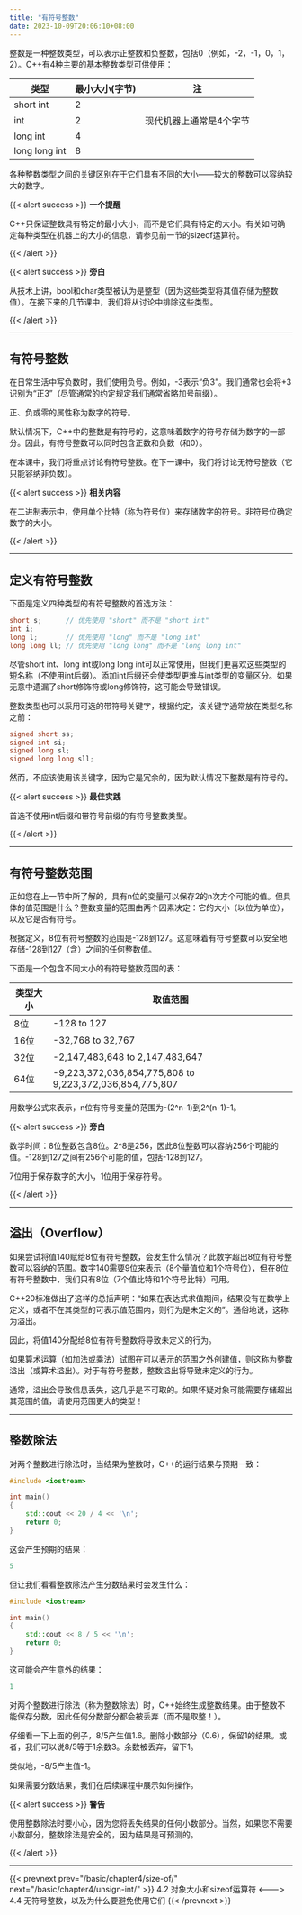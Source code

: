```yaml
---
title: "有符号整数"
date: 2023-10-09T20:06:10+08:00
---
```


整数是一种整数类型，可以表示正整数和负整数，包括0（例如，-2，-1，0，1，2）。C++有4种主要的基本整数类型可供使用：

|  类型 |  最小大小(字节)  |  注 |
|  ----  | ----  | ----  |
| short int | 2 |  |
| int | 2 | 现代机器上通常是4个字节 |
| long int | 4 |  |
| long long int | 8 |  |

各种整数类型之间的关键区别在于它们具有不同的大小——较大的整数可以容纳较大的数字。

{{< alert success >}}
**一个提醒**

C++只保证整数具有特定的最小大小，而不是它们具有特定的大小。有关如何确定每种类型在机器上的大小的信息，请参见前一节的sizeof运算符。

{{< /alert >}}

{{< alert success >}}
**旁白**

从技术上讲，bool和char类型被认为是整型（因为这些类型将其值存储为整数值）。在接下来的几节课中，我们将从讨论中排除这些类型。

{{< /alert >}}

***
## 有符号整数

在日常生活中写负数时，我们使用负号。例如，-3表示“负3”。我们通常也会将+3识别为“正3”（尽管通常的约定规定我们通常省略加号前缀）。

正、负或零的属性称为数字的符号。

默认情况下，C++中的整数是有符号的，这意味着数字的符号存储为数字的一部分。因此，有符号整数可以同时包含正数和负数（和0）。

在本课中，我们将重点讨论有符号整数。在下一课中，我们将讨论无符号整数（它只能容纳非负数）。

{{< alert success >}}
**相关内容**

在二进制表示中，使用单个比特（称为符号位）来存储数字的符号。非符号位确定数字的大小。

{{< /alert >}}

***
## 定义有符号整数

下面是定义四种类型的有符号整数的首选方法：

```C++
short s;      // 优先使用 "short" 而不是 "short int"
int i;
long l;       // 优先使用 "long" 而不是 "long int"
long long ll; // 优先使用 "long long" 而不是 "long long int"
```

尽管short int、long int或long long int可以正常使用，但我们更喜欢这些类型的短名称（不使用int后缀）。添加int后缀还会使类型更难与int类型的变量区分。如果无意中遗漏了short修饰符或long修饰符，这可能会导致错误。

整数类型也可以采用可选的带符号关键字，根据约定，该关键字通常放在类型名称之前：

```C++
signed short ss;
signed int si;
signed long sl;
signed long long sll;
```

然而，不应该使用该关键字，因为它是冗余的，因为默认情况下整数是有符号的。

{{< alert success >}}
**最佳实践**

首选不使用int后缀和带符号前缀的有符号整数类型。

{{< /alert >}}

***
## 有符号整数范围

正如您在上一节中所了解的，具有n位的变量可以保存2的n次方个可能的值。但具体的值范围是什么？整数变量的范围由两个因素决定：它的大小（以位为单位），以及它是否有符号。

根据定义，8位有符号整数的范围是-128到127。这意味着有符号整数可以安全地存储-128到127（含）之间的任何整数值。

下面是一个包含不同大小的有符号整数范围的表：

|  类型大小 |  取值范围  |
|  ----  | ----  |
| 8位 | -128 to 127 |
| 16位 | -32,768 to 32,767 |
| 32位 | -2,147,483,648 to 2,147,483,647 |
| 64位 | -9,223,372,036,854,775,808 to 9,223,372,036,854,775,807 |

用数学公式来表示，n位有符号变量的范围为-(2^n-1)到2^(n-1)-1。

{{< alert success >}}
**旁白**

数学时间：8位整数包含8位。2^8是256，因此8位整数可以容纳256个可能的值。-128到127之间有256个可能的值，包括-128到127。

7位用于保存数字的大小，1位用于保存符号。

{{< /alert >}}

***
## 溢出（Overflow）

如果尝试将值140赋给8位有符号整数，会发生什么情况？此数字超出8位有符号整数可以容纳的范围。数字140需要9位来表示（8个量值位和1个符号位），但在8位有符号整数中，我们只有8位（7个值比特和1个符号比特）可用。

C++20标准做出了这样的总括声明：“如果在表达式求值期间，结果没有在数学上定义，或者不在其类型的可表示值范围内，则行为是未定义的”。通俗地说，这称为溢出。

因此，将值140分配给8位有符号整数将导致未定义的行为。

如果算术运算（如加法或乘法）试图在可以表示的范围之外创建值，则这称为整数溢出（或算术溢出）。对于有符号整数，整数溢出将导致未定义的行为。

通常，溢出会导致信息丢失，这几乎是不可取的。如果怀疑对象可能需要存储超出其范围的值，请使用范围更大的类型！

***
## 整数除法

对两个整数进行除法时，当结果为整数时，C++的运行结果与预期一致：

```C++
#include <iostream>

int main()
{
    std::cout << 20 / 4 << '\n';
    return 0;
}
```

这会产生预期的结果：

```C++
5
```

但让我们看看整数除法产生分数结果时会发生什么：

```C++
#include <iostream>

int main()
{
    std::cout << 8 / 5 << '\n';
    return 0;
}
```

这可能会产生意外的结果：

```C++
1
```

对两个整数进行除法（称为整数除法）时，C++始终生成整数结果。由于整数不能保存分数，因此任何分数部分都会被丢弃（而不是取整！）。

仔细看一下上面的例子，8/5产生值1.6。删除小数部分（0.6），保留1的结果。或者，我们可以说8/5等于1余数3。余数被丢弃，留下1。

类似地，-8/5产生值-1。

如果需要分数结果，我们在后续课程中展示如何操作。

{{< alert success >}}
**警告**

使用整数除法时要小心，因为您将丢失结果的任何小数部分。当然，如果您不需要小数部分，整数除法是安全的，因为结果是可预测的。

{{< /alert >}}

***

{{< prevnext prev="/basic/chapter4/size-of/" next="/basic/chapter4/unsign-int/" >}}
4.2 对象大小和sizeof运算符
<--->
4.4 无符号整数，以及为什么要避免使用它们
{{< /prevnext >}}
